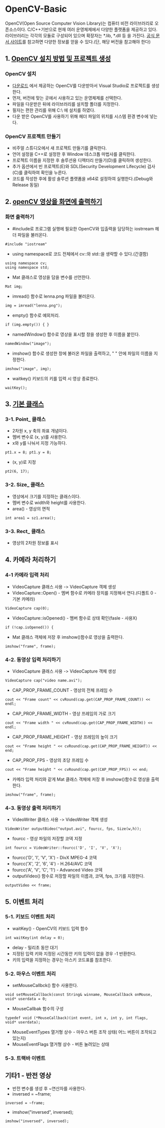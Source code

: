 # OpenCV-Basic

OpenCV(Open Source Computer Vision Library)는 컴퓨터 비전 라이브러리로 오픈소스이다. 
C/C++기반으로 현재 여러 운영체제에서 다양한 플랫폼을 제공하고 있다.
라이브러리는 각각의 모듈로 구성되어 있으며 확장자는 \*.lib, \*.dll 등 을 가진다.
[공식 문서 사이트](https://docs.opencv.org/)를 참고하면 다양한 정보를 얻을 수 있다.(단, 해당 버전을 참고해야 한다)

## 1. [OpenCV 설치 방법 및 프로젝트 생성](https://codeomni.tistory.com/764)
### OpenCV 설치
* [다운로드](https://opencv.org/releases/) 에서 제공하는 OpenCV를 다운받아서 Visual Studio로 프로젝트를 생성한다.
* 먼저, 버전에 맞는 곳에서 사용하고 있는 운영체제를 선택한다.
* 파일을 다운받은 뒤에 라이브러리를 설치할 폴더를 지정한다.
* 필자는 편한 관리를 위해 C:\ 에 설치를 하였다.
* 다운 받은 OpenCV를 사용하기 위해 헤더 파일의 위치를 시스템 환경 변수에 넣는다.
### OpenCV 프로젝트 만들기
* 비주얼 스튜디오에서 새 프로젝트 만들기를 클릭한다.
* 언어 설정을 C++로 설정한 후 Window 데스크톱 마법사를 클릭한다.
* 프로젝트 이름을 지정한 후 솔루션용 디렉터리 만들기(D)를 클릭하여 생성한다.
* 추가 옵션에서 빈 프로젝트(E)와 SDL(Security Development Lifecycle) 검사(C)를 클릭하여 확인을 누른다.
* 코드를 작성한 후에 활성 솔루션 플랫폼을 x64로 설정하여 실행한다.(Debug와 Release 동일)

## 2. [openCV 영상을 화면에 출력하기](https://codeomni.tistory.com/798)
### 화면 출력하기
* #include로 프로그램 실행에 필요한 OpenCV와 입출력을 담당하는 iostrream 헤더 파일을 불러온다.
<pre><code>#include "iostream"
</code></pre>
* using namespace로 코드 전체에서 cv::와 std::을 생략할 수 있다.(간결함)
<pre><code>using namespace cv;
using namespace std;
</code></pre>
* Mat 클래스로 영상을 담을 변수를 선언한다.
<pre><code>Mat img;
</code></pre>
* imread() 함수로 lenna.png 파일을 불러온다.
<pre><code>img = imread("lenna.png");
</code></pre>
* empty() 함수로 예외처리.
<pre><code>if (img.empty()) { }
</code></pre>
* namedWindow() 함수로 영상을 표시할 창을 생성한 후 이름을 붙인다.
<pre><code>namedWindow("image");
</code></pre>
* imshow() 함수로 생성한 창에 불러온 파일을 출력하고, " " 안에 파일의 이름을 지정한다.
<pre><code>imshow("image", img);
</code></pre>
* waitkey() 키보드의 키를 입력 시 영상 종료한다. 
<pre><code>waitKey();
</code></pre>


## 3. [기본 클래스]()
### 3-1. Point_ 클래스
* 2차원 x, y 축의 좌표 개념이다. 
* 멤버 변수로 (x, y)를 사용한다.
* x와 y를 나눠서 지정 가능하다.
<pre><code>pt1.x = 8; pt1.y = 8;
</code></pre>
* (x, y)로 지정
<pre><code>pt2(6, 17);
</code></pre>

### 3-2. Size_ 클래스
* 영상에서 크기를 지정하는 클래스이다.
* 멤버 변수로 width와 height를 사용한다.
* area() - 영상의 면적
<pre><code>int area1 = sz1.area();
</code></pre>

### 3-3. Rect_ 클래스
* 영상의 2차원 정보를 표시


## 4. 카메라 처리하기
### 4-1 카메라 입력 처리
* VideoCapture 클래스 사용 -> VideoCapture 객체 생성
* VideoCapture::Open() - 멤버 함수로 카메라 장치를 지정해서 연다.(디폴트 0 - 기본 카메라)
<pre><code>VideoCapture cap(0);
</code></pre>
* VideoCapture::isOpened() - 멤버 함수로 상태 확인(fasle - 사용X)
<pre><code>if (!cap.isOpened()) {
</code></pre>
* Mat 클래스 객체에 저장 후 imshow()함수로 영상을 출력한다.
<pre><code>imshow("frame", frame);
</code></pre>

### 4-2. 동영상 입력 처리하기
* VideoCapture 클래스 사용 -> VideoCapture 객체 생성
<pre><code>VideoCapture cap("video name.avi");
</code></pre>
* CAP_PROP_FRAME_COUNT - 영상의 전체 프레임 수
<pre><code>cout << "Frame count" << cvRound(cap.get(CAP_PROP_FRAME_COUNT)) << endl;
</code></pre>
* CAP_PROP_FRAME_WIDTH - 영상 프레임의 가로 크기
<pre><code>cout << "Frame width " << cvRound(cap.get(CAP_PROP_FRAME_WIDTH)) << endl;
</code></pre>
* CAP_PROP_FRAME_HEIGHT - 영상 프레임의 높이 크기
<pre><code>cout << "Frame height " << cvRound(cap.get(CAP_PROP_FRAME_HEIGHT)) << end;
</code></pre>
* CAP_PROP_FPS - 영상의 초당 프레임 수
<pre><code>cout << "Frame height " << cvRound(cap.get(CAP_PROP_FPS)) << end;
</code></pre>
* 카메라 입력 처리와 같게 Mat 클래스 객체에 저장 후 imshow()함수로 영상을 출력한다.
<pre><code>imshow("frame", frame);
</code></pre>

### 4-3. 동영상 출력 처리하기
* VideoWriter 클래스 사용 -> VideoWriter 객체 생성
<pre><code>VideoWriter outputBideo("output.avi", fourcc, fps, Size(w,h));
</code></pre>
* fourcc - 영상 파일의 저장할 코덱 지정
<pre><code>int fourcc = VideoWriter::fourcc('D', 'I', 'V', 'X');
</code></pre>
  * fourcc('D', 'I', 'V', 'X') - DivX MPEG-4 코덱
  * fourcc('X', '2', '6', '4') - H.264/AVC 코덱
  * fourcc('A', 'V', 'C', '1') - Advanced Video 코덱
* outputVideo() 함수로 저장할 파일의 이름과, 코덱, fps, 크기를 지정한다.
<pre><code>outputVideo << frame;
</code></pre>

## 5. 이벤트 처리
### 5-1. 키보드 이벤트 처리
* waitKey() - OpenCV의 키보드 입력 함수
<pre><code>int waitKey(int delay = 0);
</code></pre>
* delay - 밀리초 동안 대기
* 지정된 입력 키와 지정된 시간동안 키의 입력이 없을 경우 -1 반환한다.
* 키의 입력을 지정하는 경우는 아스키 코드표를 참조한다.

### 5-2. 마우스 이벤트 처리
* setMouseCallbck() 함수 사용한다.
<pre><code>void setMouseCallback(const String& winname, MouseCallback onMouse, void* userdata = 0;
</code></pre>
* MouseCallbak 함수의 구성
<pre><code>typedef void (*MouseCallback)(int event, int x, int y, int flags, void* userdata);
</code></pre>
* MouseEventTypes 열거형 상수 - 마우스 버튼 조작 상태( 어느 버튼이 조작되고 있는지)
* MouseEventFlags 열거형 상수 - 버튼 눌려있는 상태

### 5-3. 트랙바 이벤트

## 기타1 - 반전 영상
* 반전 변수를 생성 후 ~연산자를 사용한다.
* inversed = ~frame;
<pre><code>inversed = ~frame;
</code></pre>
* imshow("inversed", inversed);
<pre><code>imshow("inversed", inversed);
</code></pre>

